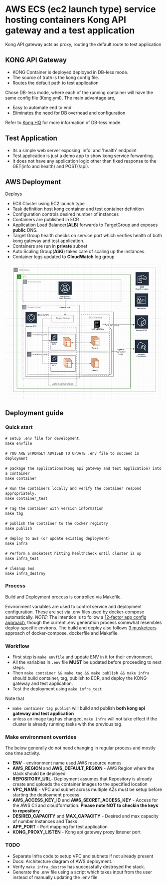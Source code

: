 # AWS ECS (ec2 launch type) service hosting containers Kong API gateway and a test application

Kong API gateway acts as proxy, routing the default route to test application

## KONG API Gateway

- KONG Container is deployed deployed in DB-less mode.
- The source of truth is the kong config file.
- Routes the default path to test application

Chose DB-less mode, where each of the running container will have the same config file (Kong.yml). The main advantage are,

- Easy to automate end to end
- Eliminates the need for DB overhead and configuration.

Refer to [Kong HQ](https://konghq.com/blog/kong-1-1-released/) for more information of DB-less mode.

## Test Application

- Its a simple web server exposing 'info' and 'health' endpoint
- Test application is just a demo app to show kong service forwarding.
- It does not have any application logic other than fixed response to the GET(info and health) and POST(/api).

## AWS Deployment

Deploys
- ECS Cluster using EC2 launch type
- Task definition host kong container and test container definition
- Configuration controls desired number of instances
- Containers are published in ECR
- Application Load Balancer(**ALB**) forwards to TargetGroup and exposes **public** DNS.
- Target Group health checks on service port which verifies health of both kong gateway and test application.
- Containers are run in **private** subnet
- Auto Scaling Group(**ASG**) takes care of scaling up the instances. 
- Container logs updated to **CloudWatch** log group

![Architecture](https://github.com/kulkarni-1983/kong-proxy-app/blob/master/docs/Arch_diagram.JPG)

## Deployment guide

 ### Quick start

 ```
# setup .env file for development.
make envfile

# YOU ARE STRONGLY ADVISED TO UPDATE .env file to succeed in deployment

# package the applications(Kong api gateway and test application) into a container 
make container

# Run the containers locally and verify the container respond appropriately.
make container_test

# Tag the container with version information
make tag

# publish the container to the docker registry
make publish

# deploy to aws (or update existing deployment)
make infra

# Perform a smoketest hitting healthcheck until cluster is up
make infra_test

# cleanup aws
make infra_destroy
```

### Process

Build and Deployment process is controlled via Makefile.

Environment variables are used to control service and deployment configuration. These are set via .env files used by docker-compose automatically.
*NOTE:* The intention is to follow a [12-factor app config approach](https://12factor.net/config), though the current .env generation process somewhat resembles deploy-specific environs. 
The build and deploy also follows [3 musketeers](https://amaysim.engineering/the-3-musketeers-how-make-docker-and-compose-enable-us-to-release-many-times-a-day-e92ca816ef17) approach of docker-compose, dockerfile and Makefile.

### Workflow
 - First step is `make envfile` and update ENV in it for their environment.
 - All the variables in `.env` file **MUST** be updated before proceeding to next steps. 
 - Then `make container && make tag && make publish && make infra` should build container, tag, publish to ECR, and deploy the KONG gateway and test application.
 - Test the deployment using `make infra_test` 
 
Note that 
- `make container tag publish` will build and publish **both kong api gateway and test application**
- unless an image tag has changed, `make infra` will not take effect if the cluster is already running tasks with the previous tag.

### Make environment overrides
The below generally do not need changing in regular process and mostly one time activity.
 - **ENV** - environment name used AWS resource names
 - **AWS_REGION** and **AWS_DEFAULT_REGION** - AWS Region where the stack should be deployed
 - **REPOSITORY_URL**- Deployment assumes that Repository is already create and uploads the container images to the specified location
 - **VPC_NAME** - VPC and subnet across multiple AZs must be setup before starting the deployment process. 
 - **AWS_ACCESS_KEY_ID** and **AWS_SECRET_ACCESS_KEY** - Access for the AWS Cli and cloudformation. **Please note NOT to checkin the keys to repository**
 - **DESIRED_CAPACITY** and **MAX_CAPACITY** - Desired and max capacity of number Instances and Tasks
 - **APP_PORT** - Port mapping for test application
 - **KONG_PROXY_LISTEN** - Kong api gateway proxy listener port

### TODO

- Separate Infra code to setup VPC and subnets if not already present
- Docs: Architecture diagram of AWS deployment.
- Verify `make infra_destroy` has successfully destroyed the stack.
- Generate the .env file using a script which takes input from the user instead of manually updating the .env file
